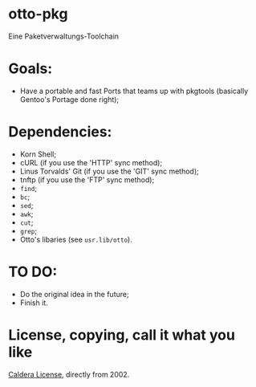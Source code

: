 # otto-pkg
Eine Paketverwaltungs-Toolchain

# Goals:
+ Have a portable and fast Ports that teams up with pkgtools (basically Gentoo's Portage done right);  

# Dependencies:
+ Korn Shell;
+ cURL (if you use the 'HTTP' sync method);
+ Linus Torvalds' Git (if you use the 'GIT' sync method);
+ tnftp (if you use the 'FTP' sync method);
+ `find`;
+ `bc`;
+ `sed`;
+ `awk`;
+ `cut`;
+ `grep`;
+ Otto's libaries (see `usr.lib/otto`).  

# TO DO:
+ Do the original idea in the future;
+ Finish it.

# License, copying, call it what you like
[Caldera License](http://projeto-pindorama.neocities.org/_arquivos/licencas/copycenter/CALDERA_LICENSE.html), directly from 2002.  
